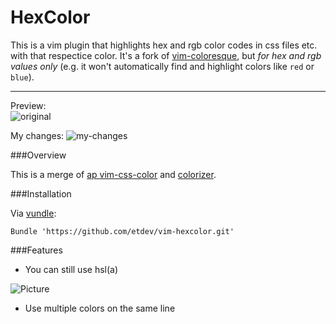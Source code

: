 HexColor
==========
This is a vim plugin that highlights hex and rgb color codes in css files etc. with that respectice color. It's a fork of [vim-coloresque](https://github.com/gorodinskiy/vim-coloresque), but _for hex and rgb values only_ (e.g. it won't automatically find and highlight colors like ``red`` or ``blue``).
***

Preview:   
![original](https://cloud.githubusercontent.com/assets/6726985/7173406/14a58e92-e432-11e4-84cc-0e6316960ddd.png)

My changes:
![my-changes](https://cloud.githubusercontent.com/assets/6726985/7173407/17b57250-e432-11e4-9376-9ba4f75a8e98.png)

###Overview

This is a merge of [ap vim-css-color](https://github.com/ap/vim-css-color) and [colorizer](https://github.com/lilydjwg/colorizer).

###Installation

Via [vundle](https://github.com/gmarik/vundle):

```
Bundle 'https://github.com/etdev/vim-hexcolor.git'
```

###Features

* You can still use hsl(a)

![Picture](https://coderwall-assets-0.s3.amazonaws.com/uploads/picture/file/1965/hsla.png)

* Use multiple colors on the same line
